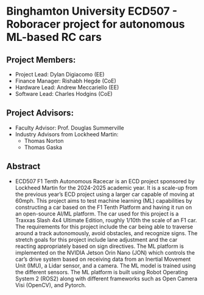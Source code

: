 # Binghamton University ECD507 - Roboracer project for autonomous ML-based RC cars
## Project Members:
  - Project Lead: Dylan Digiacomo (EE)
  - Finance Manager: Rishabh Hegde (CoE)
  - Hardware Lead: Andrew Meccariello (EE)
  - Software Lead: Charles Hodgins (CoE)
## Project Advisors:
  - Faculty Advisor: Prof. Douglas Summerville
  - Industry Advisors from Lockheed Martin:
      - Thomas Norton
      - Thomas Gaska
## Abstract
  - ECD507 F1 Tenth Autonomous Racecar is an ECD project sponsored by Lockheed Martin for the
2024-2025 academic year. It is a scale-up from the previous year’s ECD project using a larger car
capable of moving at 60mph. This project aims to test machine learning (ML) capabilities by
constructing a car based on the F1 Tenth Platform and having it run on an open-source AI/ML
platform. The car used for this project is a Traxxas Slash 4x4 Ultimate Edition, roughly 1/10th the
scale of an F1 car. The requirements for this project include the car being able to traverse around
a track autonomously, avoid obstacles, and recognize signs. The stretch goals for this project
include lane adjustment and the car reacting appropriately based on sign directives. The ML
platform is implemented on the NVIDIA Jetson Orin Nano (JON) which controls the car’s drive
system based on receiving data from an Inertial Movement Unit (IMU), a Lidar sensor, and a
camera. The ML model is trained using the different sensors. The ML platform is built using
Robot Operating System 2 (ROS2) along with different frameworks such as Open Camera Visi
(OpenCV), and Pytorch.
